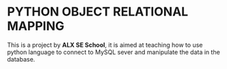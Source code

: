 # PYTHON OBJECT RELATIONAL MAPPING

This is a project by **ALX SE School**, it is aimed at teaching
how to use python language to connect to MySQL sever and manipulate
the data in the database.
